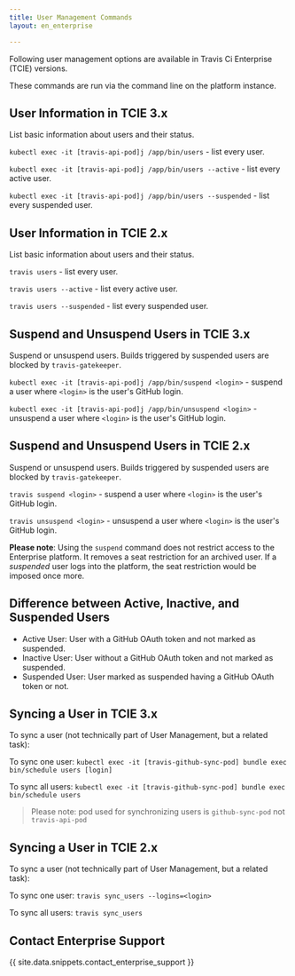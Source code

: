 ```yaml
---
title: User Management Commands
layout: en_enterprise

---
```


Following user management options are available in Travis Ci Enterprise (TCIE) versions.

These commands are run via the command line on the platform instance.

## User Information in TCIE 3.x

List basic information about users and their status.

`kubectl exec -it [travis-api-pod]j /app/bin/users`  - list every user.

`kubectl exec -it [travis-api-pod]j /app/bin/users --active` - list every active user.

`kubectl exec -it [travis-api-pod]j /app/bin/users --suspended` - list every suspended user.

## User Information in TCIE 2.x

List basic information about users and their status.

`travis users`  - list every user.

`travis users --active` - list every active user.

`travis users --suspended` - list every suspended user.

## Suspend and Unsuspend Users in TCIE 3.x

Suspend or unsuspend users. Builds triggered by suspended users are blocked by `travis-gatekeeper`.

`kubectl exec -it [travis-api-pod]j /app/bin/suspend <login>` - suspend a user where `<login>` is the user's GitHub login.

`kubectl exec -it [travis-api-pod]j /app/bin/unsuspend <login>` - unsuspend a user where `<login>` is the user's GitHub login.

## Suspend and Unsuspend Users in TCIE 2.x

Suspend or unsuspend users. Builds triggered by suspended users are blocked by `travis-gatekeeper`.

`travis suspend <login>` - suspend a user where `<login>` is the user's GitHub login.

`travis unsuspend <login>` - unsuspend a user where `<login>` is the user's GitHub login.

**Please note**: Using the `suspend` command does not restrict access to the Enterprise platform.
It removes a seat restriction for an archived user. If a *suspended* user logs into the platform, the seat restriction would be imposed once more.

## Difference between Active, Inactive, and Suspended Users

* Active User: User with a GitHub OAuth token and not marked as suspended.
* Inactive User: User without a GitHub OAuth token and not marked as suspended.
* Suspended User: User marked as suspended having a GitHub OAuth token or not.

## Syncing a User in TCIE 3.x

To sync a user (not technically part of User Management, but a related task):

To sync one user: `kubectl exec -it [travis-github-sync-pod] bundle exec bin/schedule users [login]` 

To sync all users: `kubectl exec -it [travis-github-sync-pod] bundle exec bin/schedule users`

> Please note: pod used for synchronizing users is `github-sync-pod` not `travis-api-pod`

## Syncing a User in TCIE 2.x

To sync a user (not technically part of User Management, but a related task):

To sync one user: `travis sync_users --logins=<login>` 

To sync all users: `travis sync_users`


## Contact Enterprise Support

{{ site.data.snippets.contact_enterprise_support }}
